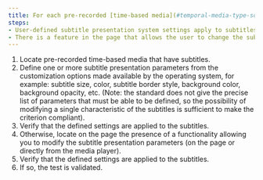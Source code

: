 ```yaml
---
title: For each pre-recorded [time-based media](#temporal-media-type-sound-video-and-synchronize), does the presentation of the subtitles meet one of these conditions?
steps:
- User-defined subtitle presentation system settings apply to subtitles.
- There is a feature in the page that allows the user to change the subtitle presentation settings.
---
```


1. Locate pre-recorded time-based media that have subtitles.
2. Define one or more subtitle presentation parameters from the customization options made available by the operating system, for example: subtitle size, color, subtitle border style, background color, background opacity, etc. (Note: the standard does not give the precise list of parameters that must be able to be defined, so the possibility of modifying a single characteristic of the subtitles is sufficient to make the criterion compliant).
3. Verify that the defined settings are applied to the subtitles.
4. Otherwise, locate on the page the presence of a functionality allowing you to modify the subtitle presentation parameters (on the page or directly from the media player).
5. Verify that the defined settings are applied to the subtitles.
6. If so, the test is validated.